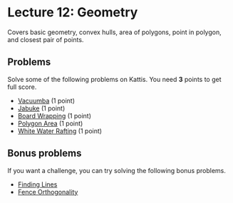 # Lecture 12: Geometry

Covers basic geometry, convex hulls, area of polygons, point in polygon, and closest pair of points.

<h2>Problems</h2>
Solve some of the following problems on Kattis. You need <b>3</b> points to get full score.
<ul>
<li><a href="https://open.kattis.com/problems/vacuumba">Vacuumba</a> (1 point)</li>
<li><a href="https://open.kattis.com/problems/jabuke">Jabuke</a> (1 point)</li>
<li><a href="https://open.kattis.com/problems/wrapping">Board Wrapping</a> (1 point)</li>
<li><a href="https://open.kattis.com/problems/polygonarea">Polygon Area</a> (1 point)</li>
<li><a href="https://open.kattis.com/problems/rafting">White Water Rafting</a> (1 point)</li>
</ul>
<h2>Bonus problems</h2>
If you want a challenge, you can try solving the following bonus problems.
<ul>
<li><a href="https://open.kattis.com/problems/findinglines">Finding Lines</a></li>
<li><a href="https://open.kattis.com/problems/fenceortho">Fence Orthogonality</a></li>
</ul>
